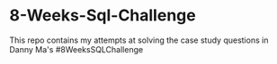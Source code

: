 # 8-Weeks-Sql-Challenge
This repo contains my attempts at solving the case study questions in Danny Ma's #8WeeksSQLChallenge

<img src=""/>
